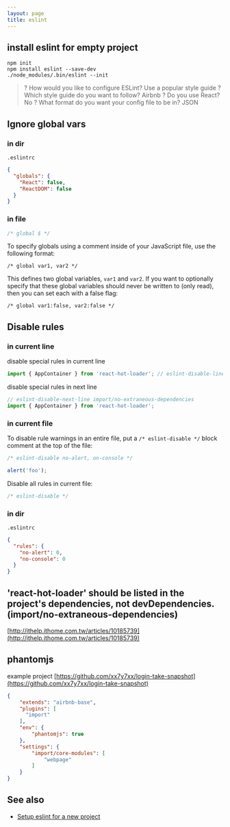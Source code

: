 ```yaml
---
layout: page
title: eslint
---
```


## install eslint for empty project

```
npm init
npm install eslint --save-dev
./node_modules/.bin/eslint --init
```

> ? How would you like to configure ESLint? Use a popular style guide
> ? Which style guide do you want to follow? Airbnb
> ? Do you use React? No
> ? What format do you want your config file to be in? JSON

## Ignore global vars

### in dir

`.eslintrc`

```json
{
  "globals": {
    "React": false,
    "ReactDOM": false
  }
}
```

### in file

```js
/* global $ */
```

To specify globals using a comment inside of your JavaScript file, use the following format:

```
/* global var1, var2 */
```

This defines two global variables, `var1` and `var2`. If you want to optionally specify that these global variables should never be written to (only read), then you can set each with a false flag:

```
/* global var1:false, var2:false */
```

## Disable rules

### in current line

disable special rules in current line

```js
import { AppContainer } from 'react-hot-loader'; // eslint-disable-line import/no-extraneous-dependencies
```

disable special rules in next line

```js
// eslint-disable-next-line import/no-extraneous-dependencies
import { AppContainer } from 'react-hot-loader';
```

### in current file

To disable rule warnings in an entire file, put a `/* eslint-disable */` block comment at the top of the file:

```js
/* eslint-disable no-alert, on-console */

alert('foo');
```

Disable all rules in current file:

```js
/* eslint-disable */
```

### in dir

`.eslintrc`

```json
{
  "rules": {
    "no-alert": 0,
    "no-console": 0
  }
}
```

## 'react-hot-loader' should be listed in the project's dependencies, not devDependencies. (import/no-extraneous-dependencies)


[http://ithelp.ithome.com.tw/articles/10185739](http://ithelp.ithome.com.tw/articles/10185739)

## phantomjs

example project [https://github.com/xx7y7xx/login-take-snapshot](https://github.com/xx7y7xx/login-take-snapshot)

```json
{
    "extends": "airbnb-base",
    "plugins": [
      "import"
    ],
    "env": {
        "phantomjs": true
    },
    "settings": {
        "import/core-modules": [
            "webpage"
        ]
    }
}
```

## See also

- [Setup eslint for a new project](/2017/07/19/setup-eslint-for-a-new-project.html)